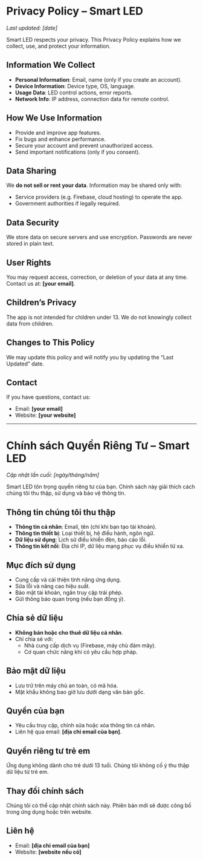 # Privacy Policy – Smart LED

_Last updated: [date]_  

Smart LED respects your privacy. This Privacy Policy explains how we collect, use, and protect your information.  

## Information We Collect
- **Personal Information**: Email, name (only if you create an account).  
- **Device Information**: Device type, OS, language.  
- **Usage Data**: LED control actions, error reports.  
- **Network Info**: IP address, connection data for remote control.  

## How We Use Information
- Provide and improve app features.  
- Fix bugs and enhance performance.  
- Secure your account and prevent unauthorized access.  
- Send important notifications (only if you consent).  

## Data Sharing
We **do not sell or rent your data**. Information may be shared only with:  
- Service providers (e.g. Firebase, cloud hosting) to operate the app.  
- Government authorities if legally required.  

## Data Security
We store data on secure servers and use encryption. Passwords are never stored in plain text.  

## User Rights
You may request access, correction, or deletion of your data at any time.  
Contact us at: **[your email]**.  

## Children’s Privacy
The app is not intended for children under 13. We do not knowingly collect data from children.  

## Changes to This Policy
We may update this policy and will notify you by updating the “Last Updated” date.  

## Contact
If you have questions, contact us:  
- Email: **[your email]**  
- Website: **[your website]**  


---

# Chính sách Quyền Riêng Tư – Smart LED  

_Cập nhật lần cuối: [ngày/tháng/năm]_  

Smart LED tôn trọng quyền riêng tư của bạn. Chính sách này giải thích cách chúng tôi thu thập, sử dụng và bảo vệ thông tin.  

## Thông tin chúng tôi thu thập  
- **Thông tin cá nhân**: Email, tên (chỉ khi bạn tạo tài khoản).  
- **Thông tin thiết bị**: Loại thiết bị, hệ điều hành, ngôn ngữ.  
- **Dữ liệu sử dụng**: Lịch sử điều khiển đèn, báo cáo lỗi.  
- **Thông tin kết nối**: Địa chỉ IP, dữ liệu mạng phục vụ điều khiển từ xa.  

## Mục đích sử dụng  
- Cung cấp và cải thiện tính năng ứng dụng.  
- Sửa lỗi và nâng cao hiệu suất.  
- Bảo mật tài khoản, ngăn truy cập trái phép.  
- Gửi thông báo quan trọng (nếu bạn đồng ý).  

## Chia sẻ dữ liệu  
- **Không bán hoặc cho thuê dữ liệu cá nhân**.  
- Chỉ chia sẻ với:  
  - Nhà cung cấp dịch vụ (Firebase, máy chủ đám mây).  
  - Cơ quan chức năng khi có yêu cầu hợp pháp.  

## Bảo mật dữ liệu  
- Lưu trữ trên máy chủ an toàn, có mã hóa.  
- Mật khẩu không bao giờ lưu dưới dạng văn bản gốc.  

## Quyền của bạn  
- Yêu cầu truy cập, chỉnh sửa hoặc xóa thông tin cá nhân.  
- Liên hệ qua email: **[địa chỉ email của bạn]**.  

## Quyền riêng tư trẻ em  
Ứng dụng không dành cho trẻ dưới 13 tuổi. Chúng tôi không cố ý thu thập dữ liệu từ trẻ em.  

## Thay đổi chính sách  
Chúng tôi có thể cập nhật chính sách này. Phiên bản mới sẽ được công bố trong ứng dụng hoặc trên website.  

## Liên hệ  
- Email: **[địa chỉ email của bạn]**  
- Website: **[website nếu có]**  
